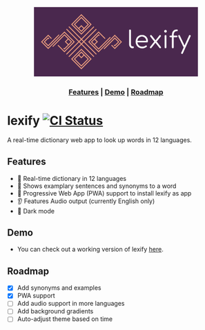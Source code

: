 <div align="center">
  <img src="https://github.com/influous/lexify/blob/master/public/logo-lexify.png" alt="Lexify logo" width="380px" />
</div>

<h3 align="center">
  <a href="#features">Features</a>
  <span> | </span>
  <a href="https://lexify.netlify.app">Demo</a>
  <span> | </span>
  <a href="#roadmap">Roadmap</a>
</h3>


# lexify [![CI Status](https://img.shields.io/netlify/45764bcf-1fbf-4c71-a157-d67b579dfd5a?label=CI)](https://app.netlify.com/sites/lexify/deploys)

A real-time dictionary web app to look up words in 12 languages.

## Features

- 🎉 Real-time dictionary in 12 languages
- 🚀 Shows examplary sentences and synonyms to a word
- 📲 Progressive Web App (PWA) support to install lexify as app
- 👂 Features Audio output (currently English only)
- 🌚 Dark mode

## Demo
- You can check out a working version of lexify <a href="https://lexify.netlify.app" target="_">here</a>.

## Roadmap

- [x] Add synonyms and examples
- [x] PWA support
- [ ] Add audio support in more languages
- [ ] Add background gradients
- [ ] Auto-adjust theme based on time
